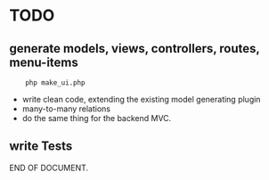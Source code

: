 # TODO 


## generate models, views, controllers, routes, menu-items

        php make_ui.php

- write clean code, extending the existing model generating plugin
- many-to-many relations   
- do the same thing for the backend MVC.

## write Tests


END OF DOCUMENT.